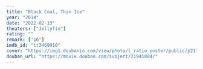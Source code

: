 ```yaml
---
title: "Black Coal, Thin Ice"
year: "2014"
date: "2022-02-13"
theaters: ["Jellyfin"]
rating: ""
remark: ["16"]
imdb_id: "tt3469910"
cover: "https://img1.doubanio.com/view/photo/l_ratio_poster/public/p2174645340.jpg"
douban_url: "https://movie.douban.com/subject/21941804/"
---
```

